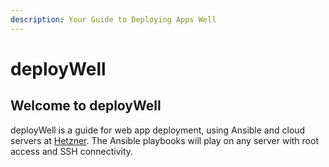 ```yaml
---
description: Your Guide to Deploying Apps Well
---
```


# deployWell

## Welcome to deployWell

deployWell is a guide for web app deployment, using Ansible and cloud servers at [Hetzner](https://www.hetzner.com/cloud/). The Ansible playbooks will play on any server with root access and SSH connectivity.
